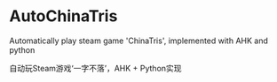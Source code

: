 # AutoChinaTris
Automatically play steam game 'ChinaTris', implemented with AHK and python

自动玩Steam游戏‘一字不落’，AHK + Python实现
